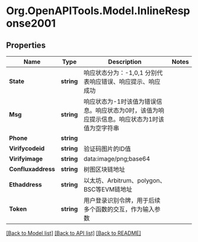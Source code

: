 
# Org.OpenAPITools.Model.InlineResponse2001

## Properties

Name | Type | Description | Notes
------------ | ------------- | ------------- | -------------
**State** | **string** | 响应状态分为：-1,0,1 分别代表响应错误、响应提示、响应成功 | 
**Msg** | **string** | 响应状态为-1时该值为错误信息。响应状态为0时，该值为响应提示信息。响应状态为1时该值为空字符串 | 
**Phone** | **string** |  | 
**Virifycodeid** | **string** | 验证码图片的ID值 | 
**Virifyimage** | **string** | data:image/png;base64 | 
**Confluxaddress** | **string** | 树图区块链地址 | 
**Ethaddress** | **string** | 以太坊、Arbitrum、polygon、BSC等EVM链地址 | 
**Token** | **string** | 用户登录识别令牌，用于后续多个函数的交互，作为输入参数 | 

[[Back to Model list]](../README.md#documentation-for-models)
[[Back to API list]](../README.md#documentation-for-api-endpoints)
[[Back to README]](../README.md)


